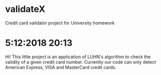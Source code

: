 # validateX
Credit card validator project for University homework

# 5:12:2018 20:13
Hi! This little project is an application of LUHN's algorithm 
to check the validity of a given credit card number. Currently our
code can only detect American Express, VISA and MasterCard credit cards.

